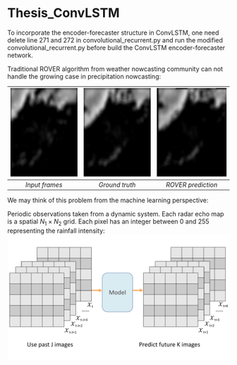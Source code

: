 # Thesis_ConvLSTM

To incorporate the encoder-forecaster structure in ConvLSTM, one need delete line 271 and 272 in convolutional_recurrent.py and run the modified convolutional_recurrent.py before build the ConvLSTM encoder-forecaster network.

Traditional ROVER algorithm from weather nowcasting community can not handle the growing case in precipitation nowcasting:

| <img src="https://github.com/mingkuan94/Thesis_ConvLSTM/blob/master/Input_5_frames.gif" width="200" height="200" /> | <img src="https://github.com/mingkuan94/Thesis_ConvLSTM/blob/master/truth_15_frames.gif" width="200" height="200" /> | <img src="https://github.com/mingkuan94/Thesis_ConvLSTM/blob/master/rover_15_frames.gif" width="200" height="200" /> |  
|:--:|:--:|:--:| 
| *Input frames* | *Ground truth* | *ROVER prediction* |

We may think of this problem from the machine learning perspective:

Periodic observations taken from a dynamic system. Each radar echo map is a spatial $N_1\times N_2$ grid. Each pixel has an integer between 0 and 255 representing the rainfall intensity:
 <img src="https://github.com/mingkuan94/Thesis_ConvLSTM/blob/master/PrecipitationModel.pdf" /> 








